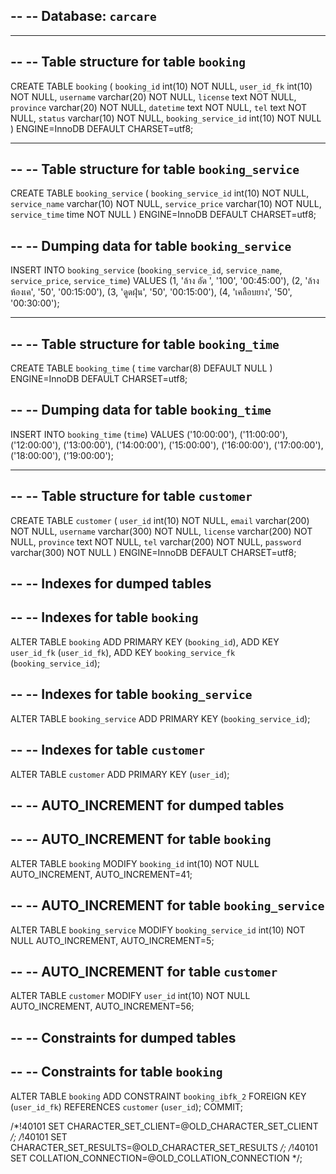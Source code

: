--
-- Database: `carcare`
--

-- --------------------------------------------------------

--
-- Table structure for table `booking`
--

CREATE TABLE `booking` (
  `booking_id` int(10) NOT NULL,
  `user_id_fk` int(10) NOT NULL,
  `username` varchar(20) NOT NULL,
  `license` text NOT NULL,
  `province` varchar(20) NOT NULL,
  `datetime` text NOT NULL,
  `tel` text NOT NULL,
  `status` varchar(10) NOT NULL,
  `booking_service_id` int(10) NOT NULL
) ENGINE=InnoDB DEFAULT CHARSET=utf8;

-- --------------------------------------------------------

--
-- Table structure for table `booking_service`
--

CREATE TABLE `booking_service` (
  `booking_service_id` int(10) NOT NULL,
  `service_name` varchar(10) NOT NULL,
  `service_price` varchar(10) NOT NULL,
  `service_time` time NOT NULL
) ENGINE=InnoDB DEFAULT CHARSET=utf8;

--
-- Dumping data for table `booking_service`
--

INSERT INTO `booking_service` (`booking_service_id`, `service_name`, `service_price`, `service_time`) VALUES
(1, 'ล้าง  อัด ', '100', '00:45:00'),
(2, 'ล้างห้องเค', '50', '00:15:00'),
(3, 'ดูดฝุ่น', '50', '00:15:00'),
(4, 'เคลือบยาง', '50', '00:30:00');

-- --------------------------------------------------------

--
-- Table structure for table `booking_time`
--

CREATE TABLE `booking_time` (
  `time` varchar(8) DEFAULT NULL
) ENGINE=InnoDB DEFAULT CHARSET=utf8;

--
-- Dumping data for table `booking_time`
--

INSERT INTO `booking_time` (`time`) VALUES
('10:00:00'),
('11:00:00'),
('12:00:00'),
('13:00:00'),
('14:00:00'),
('15:00:00'),
('16:00:00'),
('17:00:00'),
('18:00:00'),
('19:00:00');

-- --------------------------------------------------------

--
-- Table structure for table `customer`
--

CREATE TABLE `customer` (
  `user_id` int(10) NOT NULL,
  `email` varchar(200) NOT NULL,
  `username` varchar(300) NOT NULL,
  `license` varchar(200) NOT NULL,
  `province` text NOT NULL,
  `tel` varchar(200) NOT NULL,
  `password` varchar(300) NOT NULL
) ENGINE=InnoDB DEFAULT CHARSET=utf8;

--
-- Indexes for dumped tables
--

--
-- Indexes for table `booking`
--
ALTER TABLE `booking`
  ADD PRIMARY KEY (`booking_id`),
  ADD KEY `user_id_fk` (`user_id_fk`),
  ADD KEY `booking_service_fk` (`booking_service_id`);

--
-- Indexes for table `booking_service`
--
ALTER TABLE `booking_service`
  ADD PRIMARY KEY (`booking_service_id`);

--
-- Indexes for table `customer`
--
ALTER TABLE `customer`
  ADD PRIMARY KEY (`user_id`);

--
-- AUTO_INCREMENT for dumped tables
--

--
-- AUTO_INCREMENT for table `booking`
--
ALTER TABLE `booking`
  MODIFY `booking_id` int(10) NOT NULL AUTO_INCREMENT, AUTO_INCREMENT=41;

--
-- AUTO_INCREMENT for table `booking_service`
--
ALTER TABLE `booking_service`
  MODIFY `booking_service_id` int(10) NOT NULL AUTO_INCREMENT, AUTO_INCREMENT=5;

--
-- AUTO_INCREMENT for table `customer`
--
ALTER TABLE `customer`
  MODIFY `user_id` int(10) NOT NULL AUTO_INCREMENT, AUTO_INCREMENT=56;

--
-- Constraints for dumped tables
--

--
-- Constraints for table `booking`
--
ALTER TABLE `booking`
  ADD CONSTRAINT `booking_ibfk_2` FOREIGN KEY (`user_id_fk`) REFERENCES `customer` (`user_id`);
COMMIT;

/*!40101 SET CHARACTER_SET_CLIENT=@OLD_CHARACTER_SET_CLIENT */;
/*!40101 SET CHARACTER_SET_RESULTS=@OLD_CHARACTER_SET_RESULTS */;
/*!40101 SET COLLATION_CONNECTION=@OLD_COLLATION_CONNECTION */;
